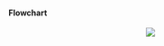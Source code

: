 
#### Flowchart

<p align="center"><img src='https://i.postimg.cc/qM7M4Kg2/Flowchart.png'><p align="center">
  
